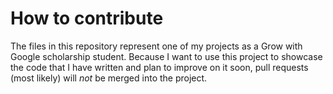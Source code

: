 # How to contribute

The files in this repository represent one of my projects as a Grow with Google scholarship student.
Because I want to use this project to showcase the code that I have written and plan to improve on it soon, pull
requests (most likely) will _not_ be merged into the project. 
